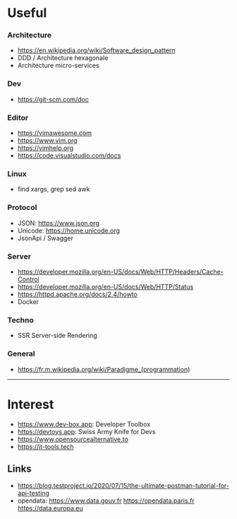# Useful 

### Architecture
* https://en.wikipedia.org/wiki/Software_design_pattern
* DDD / Architecture hexagonale
* Architecture micro-services

### Dev
* https://git-scm.com/doc

### Editor
* https://vimawesome.com
* https://www.vim.org
* https://vimhelp.org
* https://code.visualstudio.com/docs

### Linux
- find xargs, grep sed awk

### Protocol
* JSON: https://www.json.org
* Unicode: https://home.unicode.org
* JsonApi / Swagger

### Server
* https://developer.mozilla.org/en-US/docs/Web/HTTP/Headers/Cache-Control
* https://developer.mozilla.org/en-US/docs/Web/HTTP/Status
* https://httpd.apache.org/docs/2.4/howto
* Docker

### Techno
* SSR Server-side Rendering

### General
- https://fr.m.wikipedia.org/wiki/Paradigme_(programmation)

---
# Interest
- https://www.dev-box.app: Developer Toolbox
- https://devtoys.app: Swiss Army Knife for Devs
- https://www.opensourcealternative.to
- https://it-tools.tech

## Links
* https://blog.testproject.io/2020/07/15/the-ultimate-postman-tutorial-for-api-testing
* opendata: https://www.data.gouv.fr https://opendata.paris.fr https://data.europa.eu
